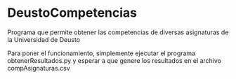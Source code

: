 # DeustoCompetencias
Programa que permite obtener las competencias de diversas asignaturas de la Universidad de Deusto



Para poner el funcionamiento, simplemente ejecutar el programa obtenerResultados.py y esperar a que genere los resultados en el archivo compAsignaturas.csv
